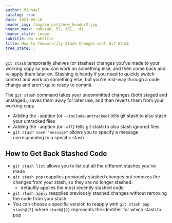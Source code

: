 ```yaml
---
author: Michael
catalog: true
date: 2021-05-16
header_img: /img/in-post/new_header2.jpg
header_mask: rgba(40, 57, 101, .4)
header_style: image
subtitle: No subtitle
title: How to Temporarily Stash Changes with Git Stash
tree_state: 🌱
---
```


`git stash` temporarily shelves (or stashes) changes you've made to your working copy so you can work on something else, and then come back and re-apply them later on. Stashing is handy if you need to quickly switch context and work on something else, but you're mid-way through a code change and aren't quite ready to commit.

The `git stash` command takes your uncommitted changes (both staged and unstaged), saves them away for later use, and then reverts them from your working copy. 
- Adding the `-u`option (or `--include-untracked`) tells git stash to also stash your untracked files
- Adding the `-a`option (or `-all`) tells git stash to also stash ignored files
- `git stash save "message"` allows you to specify a message corresponding to a specific stash

## How to Get Back Stashed Code
- `git stash list` allows you to list out all the different stashes you've made
- `git stash pop` reapplies previously stashed changes but removes the changes from your stash, so they are no longer stashed.
	- defaultly applies the most recently stashed code
- `git stash apply` reapplies previously stashed changes without removing the code from your stash
- You can choose a specific version to reapply with `git stash pop stash@{2}` where `stash@{2}` represents the identifier for which stash to pop